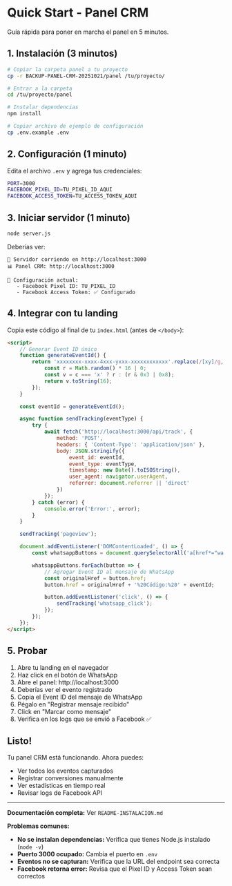 # Quick Start - Panel CRM

Guía rápida para poner en marcha el panel en 5 minutos.

## 1. Instalación (3 minutos)

```bash
# Copiar la carpeta panel a tu proyecto
cp -r BACKUP-PANEL-CRM-20251021/panel /tu/proyecto/

# Entrar a la carpeta
cd /tu/proyecto/panel

# Instalar dependencias
npm install

# Copiar archivo de ejemplo de configuración
cp .env.example .env
```

## 2. Configuración (1 minuto)

Edita el archivo `.env` y agrega tus credenciales:

```bash
PORT=3000
FACEBOOK_PIXEL_ID=TU_PIXEL_ID_AQUI
FACEBOOK_ACCESS_TOKEN=TU_ACCESS_TOKEN_AQUI
```

## 3. Iniciar servidor (1 minuto)

```bash
node server.js
```

Deberías ver:

```
🚀 Servidor corriendo en http://localhost:3000
📊 Panel CRM: http://localhost:3000

📝 Configuración actual:
   - Facebook Pixel ID: TU_PIXEL_ID
   - Facebook Access Token: ✅ Configurado
```

## 4. Integrar con tu landing

Copia este código al final de tu `index.html` (antes de `</body>`):

```html
<script>
    // Generar Event ID único
    function generateEventId() {
        return 'xxxxxxxx-xxxx-4xxx-yxxx-xxxxxxxxxxxx'.replace(/[xy]/g, function(c) {
            const r = Math.random() * 16 | 0;
            const v = c === 'x' ? r : (r & 0x3 | 0x8);
            return v.toString(16);
        });
    }

    const eventId = generateEventId();

    async function sendTracking(eventType) {
        try {
            await fetch('http://localhost:3000/api/track', {
                method: 'POST',
                headers: { 'Content-Type': 'application/json' },
                body: JSON.stringify({
                    event_id: eventId,
                    event_type: eventType,
                    timestamp: new Date().toISOString(),
                    user_agent: navigator.userAgent,
                    referrer: document.referrer || 'direct'
                })
            });
        } catch (error) {
            console.error('Error:', error);
        }
    }

    sendTracking('pageview');

    document.addEventListener('DOMContentLoaded', () => {
        const whatsappButtons = document.querySelectorAll('a[href*="wa.me"], a[href*="api.whatsapp.com"]');

        whatsappButtons.forEach(button => {
            // Agregar Event ID al mensaje de WhatsApp
            const originalHref = button.href;
            button.href = originalHref + '%20Código:%20' + eventId;

            button.addEventListener('click', () => {
                sendTracking('whatsapp_click');
            });
        });
    });
</script>
```

## 5. Probar

1. Abre tu landing en el navegador
2. Haz click en el botón de WhatsApp
3. Abre el panel: http://localhost:3000
4. Deberías ver el evento registrado
5. Copia el Event ID del mensaje de WhatsApp
6. Pégalo en "Registrar mensaje recibido"
7. Click en "Marcar como mensaje"
8. Verifica en los logs que se envió a Facebook ✅

## Listo!

Tu panel CRM está funcionando. Ahora puedes:

- Ver todos los eventos capturados
- Registrar conversiones manualmente
- Ver estadísticas en tiempo real
- Revisar logs de Facebook API

---

**Documentación completa:** Ver `README-INSTALACION.md`

**Problemas comunes:**

- **No se instalan dependencias:** Verifica que tienes Node.js instalado (`node -v`)
- **Puerto 3000 ocupado:** Cambia el puerto en `.env`
- **Eventos no se capturan:** Verifica que la URL del endpoint sea correcta
- **Facebook retorna error:** Revisa que el Pixel ID y Access Token sean correctos

